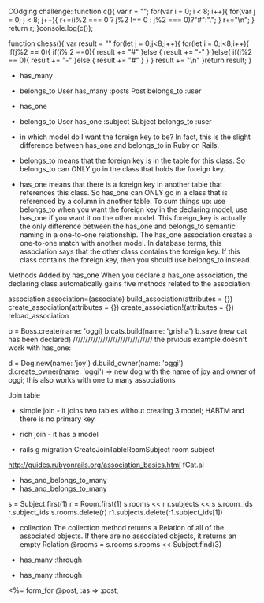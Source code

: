 COdging challenge:
function c(){
 var r = "";
 for(var i = 0; i < 8; i++){
   for(var j = 0; j < 8; j++){
     r+=(i%2 === 0 ? j%2 !== 0 : j%2 === 0)?"#":".";
   }
   r+="\n";
 }
 return r;
}console.log(c());

function chess(){
	var result = ""
for(let j = 0;j<8;j++){
	for(let i = 0;i<8;i++){
        if(j%2 == 0){
            if(i% 2 ==0){
             result += "#"
            }else {
                 result += "-"
            }
        }else{
            if(i%2 == 0){
                 result += "-"
            }else {
                 result += "#"
            }
        }
	} result += "\n"
}return result;
}


 
 
 - has_many
 - belongs_to
 User 
 has_many :posts
 Post
 belongs_to :user

 - has_one
 - belongs_to
 User
 has_one :subject
 Subject
 belongs_to :user
 
 -  in which model do I want the foreign key to be? In fact, this is the slight difference between has_one and belongs_to in Ruby on Rails.
 -  belongs_to means that the foreign key is in the table for this class. So belongs_to can ONLY go in the class that holds the foreign key.
 -  has_one means that there is a foreign key in another table that references this class. So has_one can ONLY go in a class that is referenced by a column in another table.
	To sum things up: use belongs_to when you want the foreign key in the declaring model, use has_one if you want it on the other model. This foreign_key is actually the only difference between the has_one and belongs_to semantic naming in a one-to-one relationship.
	The has_one association creates a one-to-one match with another model. In database terms, this association says that the other class contains the foreign key. If this class contains the foreign key, then you should use belongs_to instead.

Methods Added by has_one
When you declare a has_one association, the declaring class automatically gains five methods related to the association:

association
association=(associate)
build_association(attributes = {})
create_association(attributes = {})
create_association!(attributes = {})
reload_association

b = Boss.create(name: 'oggi)
b.cats.build(name: 'grisha')
b.save
(new cat has been declared)
////////////////////////////////
the prvious example doesn't work with has_one:




d = Dog.new(name: 'joy')
d.build_owner(name: 'oggi')
d.create_owner(name: 'oggi')
=> new dog with the name of joy and owner of oggi;
this also works with one to many associations

Join table
- simple join - it joins two tables without creating 3 model; HABTM and there is no primary key
- rich join - it has a model

- rails g migration CreateJoinTableRoomSubject room subject 

http://guides.rubyonrails.org/association_basics.html
fCat.al
	
 - has_and_belongs_to_many  
 - has_and_belongs_to_many
 
 s = Subject.first(1)
 r = Room.first(1)
 s.rooms << r
 r.subjects << s
 s.room_ids
 r.subject_ids
 s.rooms.delete(r)
 r1.subjects.delete(r1.subject_ids[1])
 
 - collection
 The collection method returns a Relation of all of the associated objects. If there are no associated objects, it returns an empty Relation
 @rooms = s.rooms
 s.rooms << Subject.find(3)
 

 - has_many :through
 - has_many :through
 
 
 
 <%= form_for @post, :as => :post,
 
